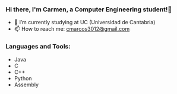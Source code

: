 ### Hi there, I'm Carmen, a Computer Engineering student!👋


- 🌱 I’m currently studying at UC (Universidad de Cantabria)
- 📫 How to reach me: cmarcos3012@gmail.com


### Languages and Tools:
- Java
- C
- C++
- Python
- Assembly
